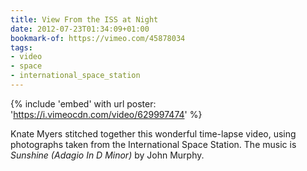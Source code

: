 ```yaml
---
title: View From the ISS at Night
date: 2012-07-23T01:34:09+01:00
bookmark-of: https://vimeo.com/45878034
tags:
- video
- space
- international_space_station
---
```

{% include 'embed' with url
  poster: 'https://i.vimeocdn.com/video/629997474'
%}

Knate Myers stitched together this wonderful time-lapse video, using photographs taken from the International Space Station. The music is <cite>Sunshine (Adagio In D Minor)</cite> by John Murphy.
